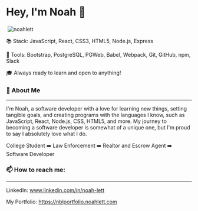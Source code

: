 <h1 align="left">Hey, I'm Noah 👋</h1>

<p align="left">&nbsp;<img align="center" src="https://github-readme-stats.vercel.app/api?username=noahlett&show_icons=true&locale=en" alt="noahlett" /></p>
  
  

  :books: Stack: JavaScript, React, CSS3, HTML5, Node.js, Express

  :wrench: Tools: Bootstrap, PostgreSQL, PGWeb, Babel, Webpack, Git, GitHub, npm, Slack

  :mortar_board: Always ready to learn and open to anything!
  
  ### :speech_balloon: About Me
------

  I'm Noah, a software developer with a love for learning new things, setting tangible goals, and creating programs with the languages I know, such as JavaScript, React, Node.js, CSS, HTML5, and more. My journey to becoming a software developer is somewhat of a unique one, but I'm proud to say I absolutely love what I do. 

College Student :arrow_right: Law Enforcement :arrow_right: Realtor and Escrow Agent :arrow_right: Software Developer
  
### 📫 How to reach me:
-------
  
  LinkedIn: www.linkedin.com/in/noah-lett
  
  My Portfolio: https://nblportfolio.noahlett.com

<!--
**NoahLett/NoahLett** is a ✨ _special_ ✨ repository because its `README.md` (this file) appears on your GitHub profile.


